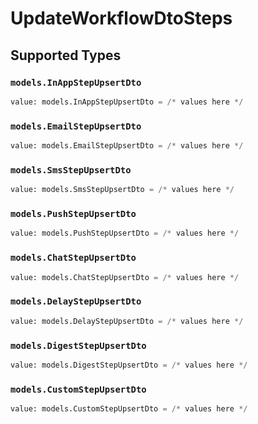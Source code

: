 # UpdateWorkflowDtoSteps


## Supported Types

### `models.InAppStepUpsertDto`

```python
value: models.InAppStepUpsertDto = /* values here */
```

### `models.EmailStepUpsertDto`

```python
value: models.EmailStepUpsertDto = /* values here */
```

### `models.SmsStepUpsertDto`

```python
value: models.SmsStepUpsertDto = /* values here */
```

### `models.PushStepUpsertDto`

```python
value: models.PushStepUpsertDto = /* values here */
```

### `models.ChatStepUpsertDto`

```python
value: models.ChatStepUpsertDto = /* values here */
```

### `models.DelayStepUpsertDto`

```python
value: models.DelayStepUpsertDto = /* values here */
```

### `models.DigestStepUpsertDto`

```python
value: models.DigestStepUpsertDto = /* values here */
```

### `models.CustomStepUpsertDto`

```python
value: models.CustomStepUpsertDto = /* values here */
```

